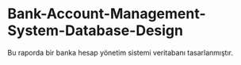# Bank-Account-Management-System-Database-Design
Bu raporda bir banka hesap yönetim sistemi veritabanı tasarlanmıştır.
